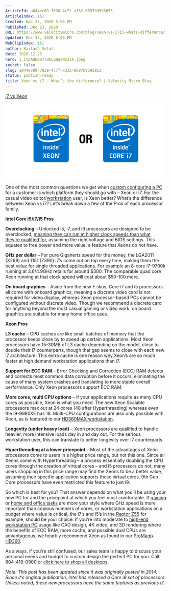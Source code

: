 ```yaml
---
ArticleId: a844ec09-7838-4c7f-a332-8697b9593853
ArticleIndex: 161
Created: Dec 23, 2020 5:58 PM
Published: Dec 23, 2020
URL: https://www.velocitymicro.com/blog/xeon-vs-i7i5-whats-difference/
Updated: Dec 23, 2020 8:08 PM
WebClipIndex: 161
author: Kailash Vetal
date: 2020-12-23
hero: 1_itpAdE6O7ldkLqBqvW2ZTA.jpeg
secret: false
slug: a844ec09-7838-4c7f-a332-8697b9593853
status: publish-ready
title: Xeon vs i7 – What’s the difference? | Velocity Micro Blog
---
```

[i7 vs Xeon](https://www.velocitymicro.com/blog/wp-content/uploads/2014/10/i7Xeon.png)

![161%20cbcaae52c9f74636b4801cb3391d9401/i7Xeon.png](161%20cbcaae52c9f74636b4801cb3391d9401/i7Xeon.png)

One of the most common questions we get when [custom configuring a PC](https://www.velocitymicro.com/) for a customer is which platform they should go with – Xeon or i7. For the casual video editor/[workstation](https://www.velocitymicro.com/workstation-pc.php) user, is Xeon better? What’s the difference between Xeon vs i7? Let’s break down a few of the Pros of each processor family.

**Intel Core i9/i7/i5 Pros**

**Overclocking** – Unlocked i5, i7, and i9 processors are designed to be overclocked, [meaning they can run at higher clock speeds than what they’re qualified for](https://www.velocitymicro.com/blog/what-is-overclocking/), assuming the right voltage and BIOS settings. This equates to free power and more value, a feature that Xeons do not have.

**GHz per dollar** – For pure Gigahertz speed for the money, the LGA2011 (X299) and 1151 (Z390) i7’s come out on top every time, making them the best value for single threaded applications. For example an 8-core i7-9700k running at 3.6/4.9GHz retails for around $300. The comparable quad core Xeon running at that clock speed will cost about $50-100 more.

**On board graphics** – Aside from the new F skus, Core i7 and i5 processors all come with onboard graphics, meaning a discrete video card is not required for video display, whereas Xeon processor-based PCs cannot be configured without discrete video. Though we recommend a discrete card for anything beyond the most casual gaming or video work, on board graphics are suitable for many home office uses.

**Xeon Pros**

**L3 cache** – CPU caches are like small batches of memory that the processor keeps close by to speed up certain applications. Most Xeon processors have 15-30MB of L3 cache depending on the model, close to double their i7 counterparts, though that gap seems to close with each new i7 architecture. This extra cache is one reason why Xeon’s are so much faster at high demand workstation applications than i7.

**Support for ECC RAM** – Error Checking and Correction (ECC) RAM detects and corrects most common data corruption before it occurs, eliminating the cause of many system crashes and translating to more stable overall performance. Only Xeon processors support ECC RAM.

**More cores, multi CPU options** – If your applications require as many CPU cores as possible, Xeon is what you need. The new Xeon Scalable processors max out at 24 cores (48 after Hyperthreading) whereas even the i9-9980XE has 18. Multi-CPU configurations are also only possible with Xeon, as is featured in our [HD360MAX workstation](https://www.velocitymicro.com/hd360max-workstation-pc.php).

**Longevity (under heavy load)** – Xeon processors are qualified to handle heavier, more intensive loads day in and day out. For the serious workstation user, this can translate to better longevity over i7 counterparts.

**Hyperthreading at a lower pricepoint** – Most of the advantages of Xeon processors come to users in a higher price range, but not this one. Since all Xeons come with Hyperthreading – a process essentially doubling the CPU cores through the creation of virtual cores – and i5 processors do not, many users shopping in this price range may find the Xeons to be a better value, assuming their specific application supports these virtual cores. 9th Gen Core processors have even restricted this feature to just i9.

So which is best for you? That answer depends on what you’ll be using your new PC for and the pricepoint at which you feel most comfortable. If [gaming](https://www.velocitymicro.com/gaming-pc.php) or [home and office tasks](https://www.velocitymicro.com/home-office-pc.php) are more your style where GHz speed is more important than copious numbers of cores, or workstation applications on a budget where value is critical, the i7’s and i5’s in the [Raptor Z55](https://www.velocitymicro.com/raptor-z55-gaming-pc.php) for example, should be your choice. If you’re into moderate to [high-end workstation PC](https://www.velocitymicro.com/workstation-pc.php) usage like CAD design, 4K video, and 3D rendering where the benefits of ECC RAM, more cache, and possible dual CPUs are advantageous, we heartily recommend Xeon as found in our [ProMagix HD360](https://velocitymicro.com/hd360max-workstation-pc.php).

As always, if you’re still confused, our sales team is happy to discuss your personal needs and budget to custom design the perfect PC for you. Call 804-419-0900 or [click here to shop all desktops](https://www.velocitymicro.com/gaming-pc.php).

*Note: This post has been updated since it was originally posted in 2014. Since it’s original publication, Intel has released a Core i9 set of processors. Unless noted, these new processors have the same features as previous i7.*
